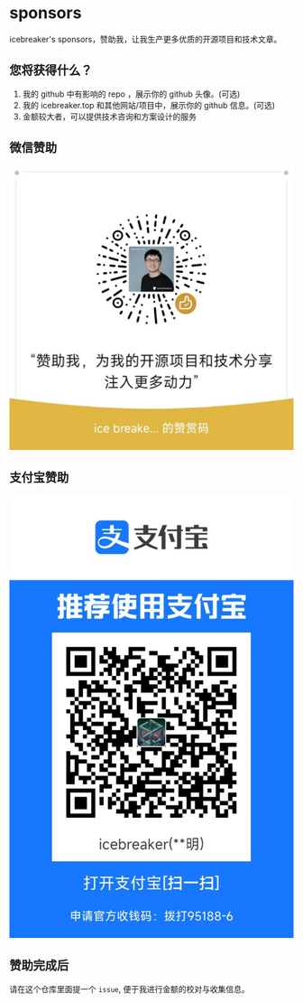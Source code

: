 # sponsors

icebreaker's sponsors，赞助我，让我生产更多优质的开源项目和技术文章。

## 您将获得什么？

1. 我的 github 中有影响的 repo ，展示你的 github 头像。(可选)
2. 我的 icebreaker.top 和其他网站/项目中，展示你的 github 信息。(可选)
3. 金额较大者，可以提供技术咨询和方案设计的服务

## 微信赞助

![wechat-pay](assets/wechat-pay.jpg)

## 支付宝赞助

![ali-pay](assets/ali-pay.jpg)

## 赞助完成后

请在这个仓库里面提一个 `issue`, 便于我进行金额的校对与收集信息。

